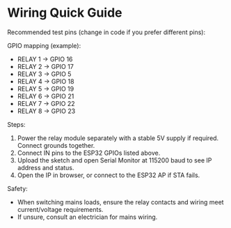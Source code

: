 
# Wiring Quick Guide

Recommended test pins (change in code if you prefer different pins):

GPIO mapping (example):
- RELAY 1 -> GPIO 16
- RELAY 2 -> GPIO 17
- RELAY 3 -> GPIO 5
- RELAY 4 -> GPIO 18
- RELAY 5 -> GPIO 19
- RELAY 6 -> GPIO 21
- RELAY 7 -> GPIO 22
- RELAY 8 -> GPIO 23

Steps:
1. Power the relay module separately with a stable 5V supply if required. Connect grounds together.
2. Connect IN pins to the ESP32 GPIOs listed above.
3. Upload the sketch and open Serial Monitor at 115200 baud to see IP address and status.
4. Open the IP in browser, or connect to the ESP32 AP if STA fails.

Safety:
- When switching mains loads, ensure the relay contacts and wiring meet current/voltage requirements.
- If unsure, consult an electrician for mains wiring.

